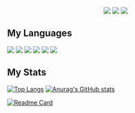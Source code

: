 
<div align="center" dir="auto">
  <a href="https://www.linkedin.com/in/reynolds-patrick/" rel="nofollow"><img src="https://camo.githubusercontent.com/a80d00f23720d0bc9f55481cfcd77ab79e141606829cf16ec43f8cacc7741e46/68747470733a2f2f696d672e736869656c64732e696f2f62616467652f4c696e6b6564496e2d3030373742353f7374796c653d666f722d7468652d6261646765266c6f676f3d6c696e6b6564696e266c6f676f436f6c6f723d7768697465" data-canonical-src="https://img.shields.io/badge/LinkedIn-0077B5?style=for-the-badge&amp;logo=linkedin&amp;logoColor=white" style="max-width: 100%;"></a>
  <a href="https://github.com/PatrickReynoldsCoding/CV/blob/main/(Data)%20Patrick%20Reynolds%20CV%202022%20January.pdf"><img src="https://camo.githubusercontent.com/1ab0555c5c4586a1a95e31fa23ad84269d883f9e117d750d40c6e6b440a7b66e/68747470733a2f2f696d672e736869656c64732e696f2f62616467652f5044462043562d3836344641303f7374796c653d666f722d7468652d6261646765266c6f676f3d6376266c6f676f436f6c6f723d7768697465" data-canonical-src="https://img.shields.io/badge/PDF CV-864FA0?style=for-the-badge&amp;logo=cv&amp;logoColor=white" style="max-width: 100%;"></a>
<a href="https://github.com/patrickreynoldscoding/CV"><img src="https://camo.githubusercontent.com/4c6968728425916c616e8516c704beb29c74a8e81f1f2a29b313754384e52ced/68747470733a2f2f696d672e736869656c64732e696f2f62616467652f47697468756243562d3442344234423f7374796c653d666f722d7468652d6261646765266c6f676f3d676974687562266c6f676f436f6c6f723d7768697465" data-canonical-src="https://img.shields.io/badge/GithubCV-4B4B4B?style=for-the-badge&amp;logo=github&amp;logoColor=white" style="max-width: 100%;"></a>
</div>


## My Languages
<div dir="auto">
  <a target="_blank" rel="noopener noreferrer nofollow" href="https://camo.githubusercontent.com/6ed22b84aedb396fd3d50d92257ff7b37232f0c66066d3093ac0a91a2122bfa3/68747470733a2f2f696d672e736869656c64732e696f2f62616467652f2d547970655363726970742d6637653936383f7374796c653d666f722d7468652d6261646765266c6f676f3d74797065736372697074266c6f676f436f6c6f723d663765393638266c6162656c436f6c6f723d323832383238"><img src="https://camo.githubusercontent.com/6ed22b84aedb396fd3d50d92257ff7b37232f0c66066d3093ac0a91a2122bfa3/68747470733a2f2f696d672e736869656c64732e696f2f62616467652f2d547970655363726970742d6637653936383f7374796c653d666f722d7468652d6261646765266c6f676f3d74797065736372697074266c6f676f436f6c6f723d663765393638266c6162656c436f6c6f723d323832383238" data-canonical-src="https://img.shields.io/badge/-TypeScript-f7e968?style=for-the-badge&amp;logo=typescript&amp;logoColor=f7e968&amp;labelColor=282828" style="max-width: 100%;"></a>
  <a target="_blank" rel="noopener noreferrer nofollow" href="https://camo.githubusercontent.com/bd8ffb443d1cb958948e47fa5f70ba82c249561b69acd117decb67f666774972/68747470733a2f2f696d672e736869656c64732e696f2f62616467652f2d52656163742d3538443246303f7374796c653d666f722d7468652d6261646765266c6f676f3d7265616374266c6f676f436f6c6f723d353844324630266c6162656c436f6c6f723d323832383238"><img src="https://camo.githubusercontent.com/bd8ffb443d1cb958948e47fa5f70ba82c249561b69acd117decb67f666774972/68747470733a2f2f696d672e736869656c64732e696f2f62616467652f2d52656163742d3538443246303f7374796c653d666f722d7468652d6261646765266c6f676f3d7265616374266c6f676f436f6c6f723d353844324630266c6162656c436f6c6f723d323832383238" data-canonical-src="https://img.shields.io/badge/-React-58D2F0?style=for-the-badge&amp;logo=react&amp;logoColor=58D2F0&amp;labelColor=282828" style="max-width: 100%;"></a>
  <a target="_blank" rel="noopener noreferrer nofollow" href="https://camo.githubusercontent.com/c672560d660daa1cd7d4880f03949c77440b3cf82060a97c9756af2db31d2f44/68747470733a2f2f696d672e736869656c64732e696f2f62616467652f2d437970726573732d6666663f7374796c653d666f722d7468652d6261646765266c6f676f3d63797072657373266c6f676f436f6c6f723d666666266c6162656c436f6c6f723d323832383238"><img src="https://camo.githubusercontent.com/c672560d660daa1cd7d4880f03949c77440b3cf82060a97c9756af2db31d2f44/68747470733a2f2f696d672e736869656c64732e696f2f62616467652f2d437970726573732d6666663f7374796c653d666f722d7468652d6261646765266c6f676f3d63797072657373266c6f676f436f6c6f723d666666266c6162656c436f6c6f723d323832383238" data-canonical-src="https://img.shields.io/badge/-Cypress-fff?style=for-the-badge&amp;logo=cypress&amp;logoColor=fff&amp;labelColor=282828" style="max-width: 100%;"></a>
  <a target="_blank" rel="noopener noreferrer nofollow" href="https://camo.githubusercontent.com/927fd5cae33b91554e78ad8c0f4be1cf58e1be7c0940e3ad0c8bc67d1a696784/68747470733a2f2f696d672e736869656c64732e696f2f62616467652f2d6a6573742d4445324332333f7374796c653d666f722d7468652d6261646765266c6f676f3d6a657374266c6f676f436f6c6f723d444532433233266c6162656c436f6c6f723d323832383238"><img src="https://camo.githubusercontent.com/927fd5cae33b91554e78ad8c0f4be1cf58e1be7c0940e3ad0c8bc67d1a696784/68747470733a2f2f696d672e736869656c64732e696f2f62616467652f2d6a6573742d4445324332333f7374796c653d666f722d7468652d6261646765266c6f676f3d6a657374266c6f676f436f6c6f723d444532433233266c6162656c436f6c6f723d323832383238" data-canonical-src="https://img.shields.io/badge/-jest-DE2C23?style=for-the-badge&amp;logo=jest&amp;logoColor=DE2C23&amp;labelColor=282828" style="max-width: 100%;"></a>
  <a target="_blank" rel="noopener noreferrer nofollow" href="https://camo.githubusercontent.com/82b60e3ccac519993da0db84a1bccda718a04067de9d82eac7f52b80775ec63d/68747470733a2f2f696d672e736869656c64732e696f2f62616467652f2d6177732d6666393930303f7374796c653d666f722d7468652d6261646765266c6f676f3d616d617a6f6e266c6f676f436f6c6f723d666639393030266c6162656c436f6c6f723d323832383238"><img src="https://camo.githubusercontent.com/82b60e3ccac519993da0db84a1bccda718a04067de9d82eac7f52b80775ec63d/68747470733a2f2f696d672e736869656c64732e696f2f62616467652f2d6177732d6666393930303f7374796c653d666f722d7468652d6261646765266c6f676f3d616d617a6f6e266c6f676f436f6c6f723d666639393030266c6162656c436f6c6f723d323832383238" data-canonical-src="https://img.shields.io/badge/-aws-ff9900?style=for-the-badge&amp;logo=amazon&amp;logoColor=ff9900&amp;labelColor=282828" style="max-width: 100%;"></a>
  <a target="_blank" rel="noopener noreferrer nofollow" href="https://camo.githubusercontent.com/a3659c1b0ae6b2c05b4b7d6c5ec04871a3f64e056724ee8d9dd1bd7dce7e94a8/68747470733a2f2f696d672e736869656c64732e696f2f62616467652f2d6a6972612d3030353263633f7374796c653d666f722d7468652d6261646765266c6f676f3d6a697261266c6f676f436f6c6f723d303035326363266c6162656c436f6c6f723d323832383238"><img src="https://camo.githubusercontent.com/a3659c1b0ae6b2c05b4b7d6c5ec04871a3f64e056724ee8d9dd1bd7dce7e94a8/68747470733a2f2f696d672e736869656c64732e696f2f62616467652f2d6a6972612d3030353263633f7374796c653d666f722d7468652d6261646765266c6f676f3d6a697261266c6f676f436f6c6f723d303035326363266c6162656c436f6c6f723d323832383238" data-canonical-src="https://img.shields.io/badge/-jira-0052cc?style=for-the-badge&amp;logo=jira&amp;logoColor=0052cc&amp;labelColor=282828" style="max-width: 100%;"></a></div>


## My Stats
[![Top Langs](https://github-readme-stats.vercel.app/api/top-langs/?username=PatrickReynoldsCoding&theme=radical)](https://github.com/anuraghazra/github-readme-stats)
[![Anurag's GitHub stats](https://github-readme-stats.vercel.app/api?username=PatrickReynoldsCoding&hide=stars&show_icons=true&theme=radical)](https://github.com/PatrickReynoldsCoding/github-readme-stats)


[![Readme Card](https://github-readme-stats.vercel.app/api/pin/?username=PatrickReynoldsCoding&repo=pokemon-match&theme=radical
)](https://github.com/anuraghazra/github-readme-stats)


<!--
stats from https://github.com/anuraghazra/github-readme-stats
**PatrickReynoldsCoding/PatrickReynoldsCoding** is a ✨ _special_ ✨ repository because its `README.md` (this file) appears on your GitHub profile.


Here are some ideas to get you started:

- 🔭 I’m currently working on ...
- 🌱 I’m currently learning ...
- 👯 I’m looking to collaborate on ...
- 🤔 I’m looking for help with ...
- 💬 Ask me about ...
- 📫 How to reach me: ...
- 😄 Pronouns: ...
- ⚡ Fun fact: ...
-->
